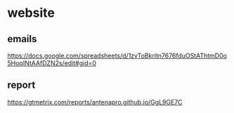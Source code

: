 # website

## emails
https://docs.google.com/spreadsheets/d/1zvToBkritn7676fduOStAThtmD0o5HoqINtAAfDZN2s/edit#gid=0

## report
https://gtmetrix.com/reports/antenapro.github.io/GgL9GE7C
